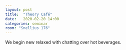 ```yaml
---
layout: post
title:  "Theory Café"
date:   2020-02-20 14:00
categories: seminar
room: "Snellius 176"
---
```


We begin new relaxed with chatting over hot beverages.
